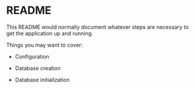 # README

This README would normally document whatever steps are necessary to get the
application up and running.

Things you may want to cover:



* Configuration

* Database creation

* Database initialization
